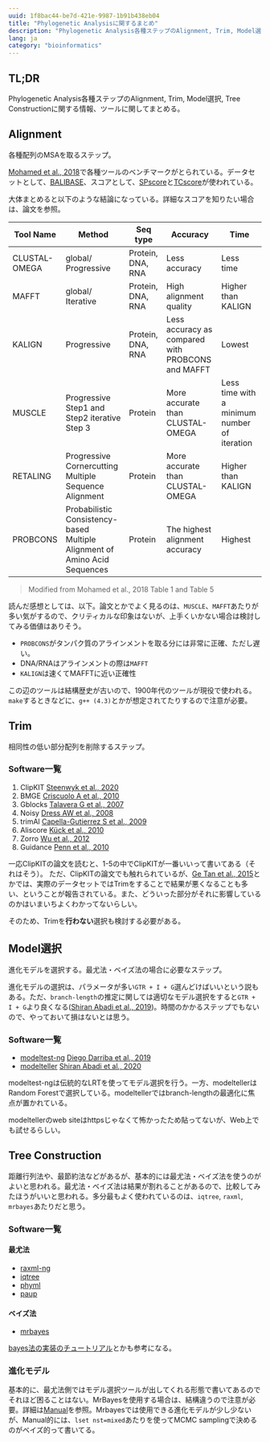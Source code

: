 ```yaml
---
uuid: 1f8bac44-be7d-421e-9987-1b91b438eb04
title: "Phylogenetic Analysisに関するまとめ"
description: "Phylogenetic Analysis各種ステップのAlignment, Trim, Model選択, Tree Constructionに関する情報、ツールに関してまとめ"
lang: ja
category: "bioinformatics"
---
```



## TL;DR

Phylogenetic Analysis各種ステップのAlignment, Trim, Model選択, Tree Constructionに関する情報、ツールに関してまとめる。

## Alignment

各種配列のMSAを取るステップ。

[Mohamed et al., 2018](https://www.mecs-press.org/ijitcs/ijitcs-v10-n8/IJITCS-V10-N8-4.pdf)で各種ツールのベンチマークがとられている。データセットとして、[BALIBASE]()、スコアとして、[SPscore]()と[TCscore]()が使われている。

大体まとめると以下のような結論になっている。詳細なスコアを知りたい場合は、論文を参照。

|Tool Name|Method|Seq type|Accuracy|Time|
|---|---|---|---|---|
|CLUSTAL-OMEGA|global/ Progressive|Protein, DNA, RNA|Less accuracy|Less time|
|MAFFT|global/ Iterative|Protein, DNA, RNA|High alignment quality|Higher than KALIGN|
|KALIGN|Progressive|Protein, DNA, RNA|Less accuracy as compared with PROBCONS and MAFFT|Lowest|
|MUSCLE|Progressive Step1 and Step2 iterative Step 3|Protein|More accurate than CLUSTAL-OMEGA|Less time with a minimum number of iteration|
|RETALING|Progressive Cornercutting Multiple Sequence Alignment|Protein|More accurate than CLUSTAL-OMEGA|Higher than KALIGN|
|PROBCONS|Probabilistic Consistency-based Multiple Alignment of Amino Acid Sequences|Protein|The highest alignment accuracy|Highest|

> Modified from Mohamed et al., 2018 Table 1 and Table 5

読んだ感想としては、以下。論文とかでよく見るのは、`MUSCLE`、`MAFFT`あたりが多い気がするので、クリティカルな印象はないが、上手くいかない場合は検討してみる価値はありそう。

- `PROBCONS`がタンパク質のアラインメントを取る分には非常に正確、ただし遅い。
- DNA/RNAはアラインメントの際は`MAFFT`
- `KALIGN`は速くてMAFFTに近い正確性

この辺のツールは結構歴史が古いので、1900年代のツールが現役で使われる。`make`するときなどに、`g++ (4.3)`とかが想定されてたりするので注意が必要。

## Trim

相同性の低い部分配列を削除するステップ。

### Software一覧

1. ClipKIT [Steenwyk et al., 2020](https://journals.plos.org/plosbiology/article?id=10.1371/journal.pbio.3001007)
2. BMGE [Criscuolo A et al., 2010](https://doi.org/10.1186/1471-2148-10-210)
3. Gblocks [Talavera G et al., 2007](https://doi.org/10.1080/10635150701472164)
4. Noisy [Dress AW et al., 2008](https://doi.org/10.1186/1748-7188-3-7)
5. trimAl [Capella-Gutierrez S et al., 2009](https://doi.org/10.1093/bioinformatics/btp348)
6. Aliscore [Kück et al., 2010](http://dx.doi.org/10.1186/1742-9994-7-10)
7. Zorro [Wu et al., 2012](http://dx.doi.org/10.1371/journal.pone.0030288)
8. Guidance [Penn et al., 2010](http://dx.doi.org/10.1093/nar/gkq443)

一応ClipKITの論文を読むと、1-5の中でClipKITが一番いいって書いてある（それはそう）。
ただ、ClipKITの論文でも触れられているが、[Ge Tan et al., 2015](https://academic.oup.com/sysbio/article/64/5/778/1685763)とかでは、実際のデータセットではTrimをすることで結果が悪くなることも多い、ということが報告されている。また、どういった部分がそれに影響しているのかはいまいちよくわかってないらしい。

そのため、Trimを**行わない**選択も検討する必要がある。

## Model選択

進化モデルを選択する。最尤法・ベイズ法の場合に必要なステップ。

進化モデルの選択は、パラメータが多い`GTR + I + G`選んどけばいいという説もある。ただ、`branch-length`の推定に関しては適切なモデル選択をすると`GTR + I + G`より良くなる([Shiran Abadi et al., 2019](https://www.nature.com/articles/s41467-019-08822-w))。時間のかかるステップでもないので、やっておいて損はないとは思う。

### Software一覧

- [modeltest-ng](https://github.com/ddarriba/modeltest) [Diego Darriba et al., 2019](https://academic.oup.com/mbe/article/37/1/291/5552155)
- [modelteller](https://github.com/shiranab/ModelTeller/) [Shiran Abadi et al., 2020](https://academic.oup.com/mbe/article/37/11/3338/5862639)

modeltest-ngは伝統的なLRTを使ってモデル選択を行う。一方、modeltellerはRandom Forestで選択している。modeltellerではbranch-lengthの最適化に焦点が置かれている。

modeltellerのweb siteはhttpsじゃなくて怖かったため貼ってないが、Web上でも試せるらしい。

## Tree Construction

距離行列法や、最節約法などがあるが、基本的には最尤法・ベイズ法を使うのがよいと思われる。最尤法・ベイズ法は結果が割れることがあるので、比較してみたほうがいいと思われる。多分最もよく使われているのは、`iqtree`, `raxml`, `mrbayes`あたりだと思う。

### Software一覧

#### 最尤法 

- [raxml-ng](https://github.com/amkozlov/raxml-ng)
- [iqtree](http://www.iqtree.org)
- [phyml](http://www.atgc-montpellier.fr/phyml/download.php)
- [paup](https://paup.phylosolutions.com)

#### ベイズ法

- [mrbayes](https://nbisweden.github.io/MrBayes/download.html)

[bayes法の実装のチュートリアル](https://github.com/thednainus/Bayesian_tutorial)とかも参考になる。

### 進化モデル

基本的に、最尤法側ではモデル選択ツールが出してくれる形態で書いてあるのでそれほど困ることはない。MrBayesを使用する場合は、結構違うので注意が必要。詳細は[Manual](http://mrbayes.sourceforge.net/mb3.2_manual.pdf)を参照。Mrbayesでは使用できる進化モデルが少し少ないが、Manual的には、`lset nst=mixed`あたりを使ってMCMC samplingで決めるのがベイズ的って書いてる。